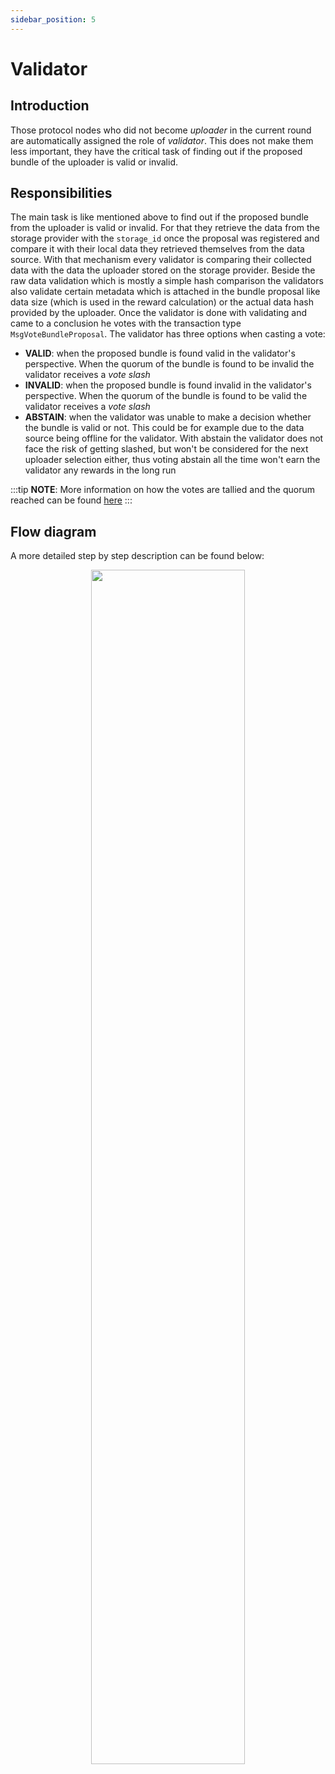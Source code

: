 ```yaml
---
sidebar_position: 5
---
```


# Validator

## Introduction

Those protocol nodes who did not become _uploader_ in the current round are automatically assigned the role of
_validator_. This does not make them less important, they have the critical task of finding out if the proposed bundle
of the uploader is valid or invalid.

## Responsibilities

The main task is like mentioned above to find out if the proposed bundle from the uploader is valid or invalid. For that
they retrieve the data from the storage provider with the `storage_id` once the proposal was registered and compare it
with their local data they retrieved themselves from the data source. With that mechanism every validator is comparing
their collected data with the data the uploader stored on the storage provider. Beside the raw data validation which is
mostly a simple hash comparison the validators also validate certain metadata which is attached in the bundle proposal
like data size (which is used in the reward calculation) or the actual data hash provided by the uploader. Once the
validator is done with validating and came to a conclusion he votes with the transaction type `MsgVoteBundleProposal`.
The validator has three options when casting a vote:

- **VALID**: when the proposed bundle is found valid in the validator's perspective. When the quorum of the bundle is
  found to be invalid the validator receives a _vote slash_
- **INVALID**: when the proposed bundle is found invalid in the validator's perspective. When the quorum of the bundle
  is found to be valid the validator receives a _vote slash_
- **ABSTAIN**: when the validator was unable to make a decision whether the bundle is valid or not. This could be for
  example due to the data source being offline for the validator. With abstain the validator does not face the risk of
  getting slashed, but won't be considered for the next uploader selection either, thus voting abstain all the time
  won't earn the validator any rewards in the long run

:::tip
**NOTE**: More information on how the votes are tallied and the quorum reached can be
found [here](/protocol_devs/advanced_concepts/vote_tallying.md)
:::

## Flow diagram

A more detailed step by step description can be found below:

<p align="center">
  <img width="70%" src="/img/validator_steps.png" />
</p>
